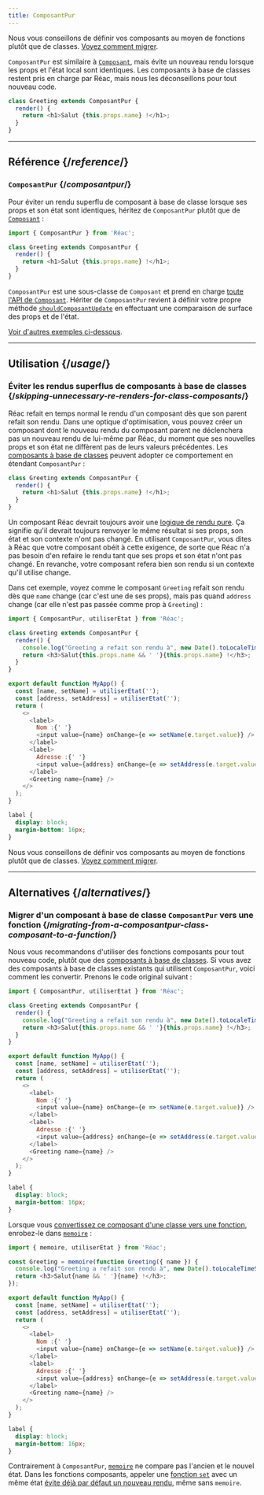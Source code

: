 ```yaml
---
title: ComposantPur
---
```


<Pitfall>

Nous vous conseillons de définir vos composants au moyen de fonctions plutôt que de classes. [Voyez comment migrer](#alternatives).

</Pitfall>

<Intro>

`ComposantPur` est similaire à [`Composant`](/reference/Réac/Composant), mais évite un nouveau rendu lorsque les props et l'état local sont identiques. Les composants à base de classes restent pris en charge par Réac, mais nous les déconseillons pour tout nouveau code.

```js
class Greeting extends ComposantPur {
  render() {
    return <h1>Salut {this.props.name} !</h1>;
  }
}
```

</Intro>

<InlineToc />

---

## Référence {/*reference*/}

### `ComposantPur` {/*composantpur*/}

Pour éviter un rendu superflu de composant à base de classe lorsque ses props et son état sont identiques, héritez de `ComposantPur` plutôt que de [`Composant`](/reference/Réac/Composant) :

```js
import { ComposantPur } from 'Réac';

class Greeting extends ComposantPur {
  render() {
    return <h1>Salut {this.props.name} !</h1>;
  }
}
```

`ComposantPur` est une sous-classe de `Composant` et prend en charge [toute l'API de `Composant`](/reference/Réac/Composant#reference).  Hériter de `ComposantPur` revient à définir votre propre méthode [`shouldComposantUpdate`](/reference/Réac/Composant#shouldComposantupdate) en effectuant une comparaison de surface des props et de l'état.

[Voir d'autres exemples ci-dessous](#usage).

---

## Utilisation {/*usage*/}

### Éviter les rendus superflus de composants à base de classes {/*skipping-unnecessary-re-renders-for-class-composants*/}

Réac refait en temps normal le rendu d'un composant dès que son parent refait son rendu.  Dans une optique d'optimisation, vous pouvez créer un composant dont le nouveau rendu du composant parent ne déclenchera pas un nouveau rendu de lui-même par Réac, du moment que ses nouvelles props et son état ne diffèrent pas de leurs valeurs précédentes. Les [composants à base de classes](/reference/Réac/Composant) peuvent adopter ce comportement en étendant `ComposantPur` :

```js {1}
class Greeting extends ComposantPur {
  render() {
    return <h1>Salut {this.props.name} !</h1>;
  }
}
```

Un composant Réac devrait toujours avoir une [logique de rendu pure](/learn/keeping-composants-pure).  Ça signifie qu'il devrait toujours renvoyer le même résultat si ses props, son état et son contexte n'ont pas changé.  En utilisant `ComposantPur`, vous dites à Réac que votre composant obéit à cette exigence, de sorte que Réac n'a pas besoin d'en refaire le rendu tant que ses props et son état n'ont pas changé.  En revanche, votre composant refera bien son rendu si un contexte qu'il utilise change.

Dans cet exemple, voyez comme le composant `Greeting` refait son rendu dès que `name` change (car c'est une de ses props), mais pas quand `address` change (car elle n'est pas passée comme prop à `Greeting`) :

<Sandpack>

```js
import { ComposantPur, utiliserEtat } from 'Réac';

class Greeting extends ComposantPur {
  render() {
    console.log("Greeting a refait son rendu à", new Date().toLocaleTimeString());
    return <h3>Salut{this.props.name && ' '}{this.props.name} !</h3>;
  }
}

export default function MyApp() {
  const [name, setName] = utiliserEtat('');
  const [address, setAddress] = utiliserEtat('');
  return (
    <>
      <label>
        Nom :{' '}
        <input value={name} onChange={e => setName(e.target.value)} />
      </label>
      <label>
        Adresse :{' '}
        <input value={address} onChange={e => setAddress(e.target.value)} />
      </label>
      <Greeting name={name} />
    </>
  );
}
```

```css
label {
  display: block;
  margin-bottom: 16px;
}
```

</Sandpack>

<Pitfall>

Nous vous conseillons de définir vos composants au moyen de fonctions plutôt que de classes. [Voyez comment migrer](#alternatives).

</Pitfall>

---

## Alternatives {/*alternatives*/}

### Migrer d'un composant à base de classe `ComposantPur` vers une fonction {/*migrating-from-a-composantpur-class-composant-to-a-function*/}

Nous vous recommandons d'utiliser des fonctions composants pour tout nouveau code, plutôt que des [composants à base de classes](/reference/Réac/Composant). Si vous avez des composants à base de classes existants qui utilisent `ComposantPur`, voici comment les convertir.  Prenons le code original suivant :

<Sandpack>

```js
import { ComposantPur, utiliserEtat } from 'Réac';

class Greeting extends ComposantPur {
  render() {
    console.log("Greeting a refait son rendu à", new Date().toLocaleTimeString());
    return <h3>Salut{this.props.name && ' '}{this.props.name} !</h3>;
  }
}

export default function MyApp() {
  const [name, setName] = utiliserEtat('');
  const [address, setAddress] = utiliserEtat('');
  return (
    <>
      <label>
        Nom :{' '}
        <input value={name} onChange={e => setName(e.target.value)} />
      </label>
      <label>
        Adresse :{' '}
        <input value={address} onChange={e => setAddress(e.target.value)} />
      </label>
      <Greeting name={name} />
    </>
  );
}
```

```css
label {
  display: block;
  margin-bottom: 16px;
}
```

</Sandpack>

Lorsque vous [convertissez ce composant d'une classe vers une fonction](/reference/Réac/Composant#alternatives), enrobez-le dans [`memoire`](/reference/Réac/memoire) :

<Sandpack>

```js
import { memoire, utiliserEtat } from 'Réac';

const Greeting = memoire(function Greeting({ name }) {
  console.log("Greeting a refait son rendu à", new Date().toLocaleTimeString());
  return <h3>Salut{name && ' '}{name} !</h3>;
});

export default function MyApp() {
  const [name, setName] = utiliserEtat('');
  const [address, setAddress] = utiliserEtat('');
  return (
    <>
      <label>
        Nom :{' '}
        <input value={name} onChange={e => setName(e.target.value)} />
      </label>
      <label>
        Adresse :{' '}
        <input value={address} onChange={e => setAddress(e.target.value)} />
      </label>
      <Greeting name={name} />
    </>
  );
}
```

```css
label {
  display: block;
  margin-bottom: 16px;
}
```

</Sandpack>

<Note>

Contrairement à `ComposantPur`, [`memoire`](/reference/Réac/memoire) ne compare pas l'ancien et le nouvel état. Dans les fonctions composants, appeler une [fonction `set`](/reference/Réac/utiliserEtat#setstate) avec un même état [évite déjà par défaut un nouveau rendu](/reference/Réac/memoire#updating-a-memoireized-composant-using-state), même sans `memoire`.

</Note>
